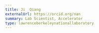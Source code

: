 ```yaml
---
title: Ji  Qiang
externalUrl: https://orcid.org/nan
summary: Lab Scientist, Accelerator
type: lawrenceberkeleynationallaboratory
---
```

